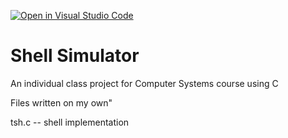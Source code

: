 [![Open in Visual Studio Code](https://classroom.github.com/assets/open-in-vscode-f059dc9a6f8d3a56e377f745f24479a46679e63a5d9fe6f495e02850cd0d8118.svg)](https://classroom.github.com/online_ide?assignment_repo_id=6253941&assignment_repo_type=AssignmentRepo)
# Shell Simulator
An individual class project for Computer Systems course using C

Files written on my own"

tsh.c -- shell implementation
